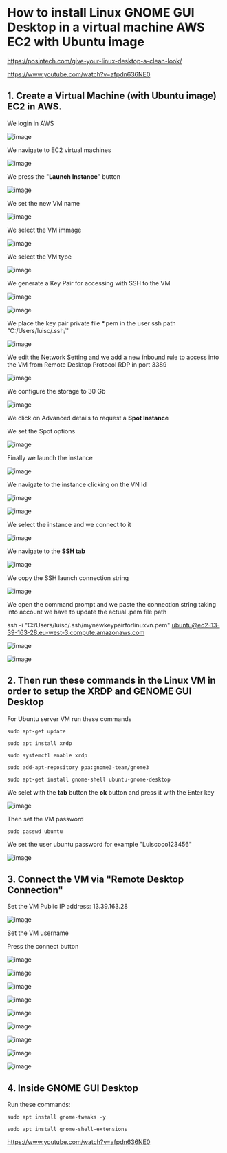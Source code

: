 # How to install Linux GNOME GUI Desktop in a virtual machine AWS EC2 with Ubuntu image

https://posintech.com/give-your-linux-desktop-a-clean-look/

https://www.youtube.com/watch?v=afpdn636NE0

## 1. Create a Virtual Machine (with Ubuntu image) EC2 in AWS.

We login in AWS

![image](https://github.com/luiscoco/Linux_install_GNOME_GUI_Desktop_Ubuntu/assets/32194879/f0469218-f921-4274-8af1-7c83337b6742)

We navigate to EC2 virtual machines

![image](https://github.com/luiscoco/Linux_install_GNOME_GUI_Desktop_Ubuntu/assets/32194879/31becc07-07cb-4430-ad78-11269a3adb64)

We press the "**Launch Instance**" button

![image](https://github.com/luiscoco/Linux_install_GNOME_GUI_Desktop_Ubuntu/assets/32194879/63f2aadb-0818-4bd5-bad6-f881795c227b)

We set the new VM name

![image](https://github.com/luiscoco/Linux_install_GNOME_GUI_Desktop_Ubuntu/assets/32194879/b1596307-7daa-4ea5-b39c-ba73b5279a44)

We select the VM immage

![image](https://github.com/luiscoco/Linux_install_GNOME_GUI_Desktop_Ubuntu/assets/32194879/167ad42e-2a82-48ba-b320-4d2c2b2e202b)

We select the VM type

![image](https://github.com/luiscoco/Linux_install_GNOME_GUI_Desktop_Ubuntu/assets/32194879/08dd1c97-a58b-4d3e-9514-c0e1b82f4eab)

We generate a Key Pair for accessing with SSH to the VM

![image](https://github.com/luiscoco/Linux_install_GNOME_GUI_Desktop_Ubuntu/assets/32194879/05a2d877-a1b7-4d87-aa3c-27eba0cc995b)

![image](https://github.com/luiscoco/Linux_install_GNOME_GUI_Desktop_Ubuntu/assets/32194879/09e92374-09e1-4dfd-85f4-cd6c7e7c97ae)

We place the key pair private file *.pem in the user ssh path "C:/Users/luisc/.ssh/"

![image](https://github.com/luiscoco/Linux_install_GNOME_GUI_Desktop_Ubuntu/assets/32194879/823eae35-af08-4c4d-b025-59a46b636d4c)

We edit the Network Setting and we add a new inbound rule to access into the VM from Remote Desktop Protocol RDP in port 3389

![image](https://github.com/luiscoco/Linux_install_GNOME_GUI_Desktop_Ubuntu/assets/32194879/cf99ccce-9272-4d8e-bafe-62ad85896e82)

We configure the storage to 30 Gb

![image](https://github.com/luiscoco/Linux_install_GNOME_GUI_Desktop_Ubuntu/assets/32194879/a4072774-4b7c-4808-88b5-d427143248e0)

We click on Advanced details to request a **Spot Instance**

We set the Spot options

![image](https://github.com/luiscoco/Linux_install_GNOME_GUI_Desktop_Ubuntu/assets/32194879/9b2a7c94-d44f-47f2-bafe-0b931457b767)

Finally we launch the instance

![image](https://github.com/luiscoco/Linux_install_GNOME_GUI_Desktop_Ubuntu/assets/32194879/55973196-5fb7-4c83-93c3-0d20e87ae549)

We navigate to the instance clicking on the VN Id

![image](https://github.com/luiscoco/Linux_install_GNOME_GUI_Desktop_Ubuntu/assets/32194879/26f52bb9-3f5d-43f4-827b-7d99ba0a1c54)

![image](https://github.com/luiscoco/Linux_install_GNOME_GUI_Desktop_Ubuntu/assets/32194879/495637f1-cc73-4e4b-9054-201cdf262b14)

We select the instance and we connect to it

![image](https://github.com/luiscoco/Linux_install_GNOME_GUI_Desktop_Ubuntu/assets/32194879/c4e7c9dc-0715-4ca8-a549-c4d5f7ec8ac0)

We navigate to the **SSH tab**

![image](https://github.com/luiscoco/Linux_install_GNOME_GUI_Desktop_Ubuntu/assets/32194879/9c9c64da-7dcc-4eac-a143-6ed964e835a2)

We copy the SSH launch connection string 

![image](https://github.com/luiscoco/Linux_install_GNOME_GUI_Desktop_Ubuntu/assets/32194879/ec3b38c0-4841-483d-9c87-e013d0483d52)

We open the command prompt and we paste the connection string taking into account we have to update the actual .pem file path

ssh -i "C:/Users/luisc/.ssh/mynewkeypairforlinuxvn.pem" ubuntu@ec2-13-39-163-28.eu-west-3.compute.amazonaws.com

![image](https://github.com/luiscoco/Linux_install_GNOME_GUI_Desktop_Ubuntu/assets/32194879/f539d0f8-72ce-47a4-bf8d-6e275ab36643)

![image](https://github.com/luiscoco/Linux_install_GNOME_GUI_Desktop_Ubuntu/assets/32194879/5405b3d4-8d09-4b27-b9ff-944773d226fa)

## 2. Then run these commands in the Linux VM in order to setup the XRDP and GENOME GUI Desktop

For Ubuntu server VM run these commands

```
sudo apt-get update

sudo apt install xrdp

sudo systemctl enable xrdp

sudo add-apt-repository ppa:gnome3-team/gnome3

sudo apt-get install gnome-shell ubuntu-gnome-desktop
```

We selet with the **tab** button the **ok** button and press it with the Enter key

![image](https://github.com/luiscoco/Linux_install_GNOME_GUI_Desktop_Ubuntu/assets/32194879/a9379ce5-b49b-41cc-9a5c-07997e7d621d)

Then set the VM password

```
sudo passwd ubuntu
```

We set the user ubuntu password for example "Luiscoco123456"

![image](https://github.com/luiscoco/Linux_install_GNOME_GUI_Desktop_Ubuntu/assets/32194879/522bfe39-59bf-4029-b77a-2cbef4172f81)

## 3. Connect the VM via "Remote Desktop Connection"

Set the VM Public IP address: 13.39.163.28

![image](https://github.com/luiscoco/Linux_install_GNOME_GUI_Desktop_Ubuntu/assets/32194879/db5611dd-bdc3-4992-9b8a-ff5399796f80)

Set the VM username

Press the connect button

![image](https://github.com/luiscoco/Linux_install_GNOME_GUI_Desktop_Ubuntu/assets/32194879/7f181e36-ae1e-4487-966f-3277918d96ee)

![image](https://github.com/luiscoco/Linux_install_GNOME_GUI_Desktop_Ubuntu/assets/32194879/8ab4e0ba-7795-4ccf-8f1e-7a3675a95c0b)

![image](https://github.com/luiscoco/Linux_install_GNOME_GUI_Desktop_Ubuntu/assets/32194879/06f007eb-483a-4bf4-ac33-c9c0a97d9dd7)

![image](https://github.com/luiscoco/Linux_install_GNOME_GUI_Desktop_Ubuntu/assets/32194879/0784c2f3-5b98-4f88-a334-404f12142278)

![image](https://github.com/luiscoco/Linux_install_GNOME_GUI_Desktop_Ubuntu/assets/32194879/f5ba1419-afdf-4980-a8af-4b8ad1f16ffa)

![image](https://github.com/luiscoco/Linux_install_GNOME_GUI_Desktop_Ubuntu/assets/32194879/dc3d6f09-da8f-4675-b194-1904d54ff234)

![image](https://github.com/luiscoco/Linux_install_GNOME_GUI_Desktop_Ubuntu/assets/32194879/646367e9-43ee-4bcb-997a-8874cf6361be)

![image](https://github.com/luiscoco/Linux_install_GNOME_GUI_Desktop_Ubuntu/assets/32194879/cbc2814b-c2de-4685-bdff-f17e230593c2)

![image](https://github.com/luiscoco/Linux_install_GNOME_GUI_Desktop_Ubuntu/assets/32194879/7905be78-58c9-4600-b4a5-fc5db8acb1dd)







## 4. Inside GNOME GUI Desktop

Run these commands:

```
sudo apt install gnome-tweaks -y

sudo apt install gnome-shell-extensions
```

https://www.youtube.com/watch?v=afpdn636NE0


